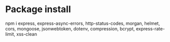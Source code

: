 # Package install

npm i express, express-async-errors, http-status-codes, morgan, helmet, cors, mongoose, jsonwebtoken, dotenv, compression, bcrypt, express-rate-limit, xss-clean
